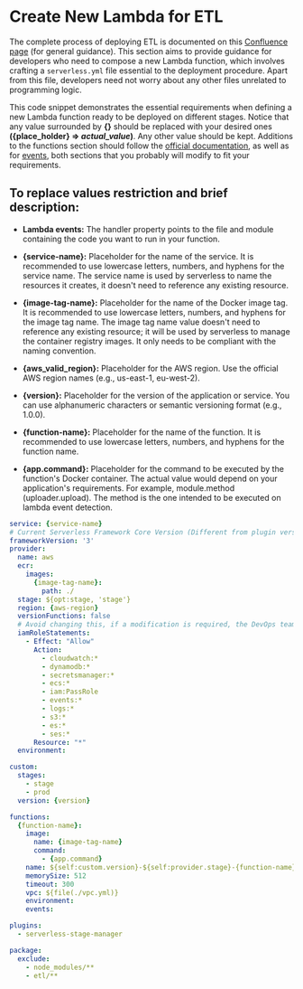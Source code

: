 # Create New Lambda for ETL

The complete process of deploying ETL is documented on this [Confluence page](https://buyermls.atlassian.net/wiki/spaces/BS/pages/438992915/Deployment) (for general guidance). This section aims to provide guidance for developers who need to compose a new Lambda function, which involves crafting a `serverless.yml` file essential to the deployment procedure. Apart from this file, developers need not worry about any other files unrelated to programming logic.

This code snippet demonstrates the essential requirements when defining a new Lambda function ready to be deployed on different stages. Notice that any value surrounded by **{}** should be replaced with your desired ones **({place_holder} => ***actual_value***)**. Any other value should be kept. Additions to the functions section should follow the [official documentation](https://www.serverless.com/framework/docs/providers/aws/guide/functions), as well as for [events](https://www.serverless.com/framework/docs/providers/aws/guide/events), both sections that you probably will modify to fit your requirements.

## To replace values restriction and brief description: 

- **Lambda events:** 
The handler property points to the file and module containing the code you want to run in your function.

- **{service-name}:**
Placeholder for the name of the service.
It is recommended to use lowercase letters, numbers, and hyphens for the service name.
The service name is used by serverless to name the resources it creates, it doesn't need to reference any existing resource.

- **{image-tag-name}:**
Placeholder for the name of the Docker image tag.
It is recommended to use lowercase letters, numbers, and hyphens for the image tag name.
The image tag name value doesn't need to reference any existing resource; it will be used by serverless to manage the container registry images. It only needs to be compliant with the naming convention.

- **{aws_valid_region}:**
Placeholder for the AWS region.
Use the official AWS region names (e.g., us-east-1, eu-west-2).

- **{version}:**
Placeholder for the version of the application or service.
You can use alphanumeric characters or semantic versioning format (e.g., 1.0.0).

- **{function-name}:**
Placeholder for the name of the function.
It is recommended to use lowercase letters, numbers, and hyphens for the function name.

- **{app.command}:**
Placeholder for the command to be executed by the function's Docker container.
The actual value would depend on your application's requirements. For example, module.method (uploader.upload). The method is the one intended to be executed on lambda event detection.

```yml
service: {service-name}
# Current Serverless Framework Core Version (Different from plugin version)
frameworkVersion: '3'
provider:
  name: aws
  ecr:
    images:
      {image-tag-name}: 
        path: ./
  stage: ${opt:stage, 'stage'}
  region: {aws-region}
  versionFunctions: false
  # Avoid changing this, if a modification is required, the DevOps team will make it or help you to do it.
  iamRoleStatements:
    - Effect: "Allow"
      Action:
        - cloudwatch:*
        - dynamodb:*
        - secretsmanager:*
        - ecs:*
        - iam:PassRole
        - events:*
        - logs:*
        - s3:*
        - es:*
        - ses:*
      Resource: "*"
  environment:

custom:
  stages:
    - stage
    - prod
  version: {version}

functions:
  {function-name}:
    image:
      name: {image-tag-name}
      command:
        - {app.command}
    name: ${self:custom.version}-${self:provider.stage}-{function-name}
    memorySize: 512
    timeout: 300
    vpc: ${file(./vpc.yml)}
    environment:
    events:

plugins:
  - serverless-stage-manager

package:
  exclude:
    - node_modules/**
    - etl/**
```